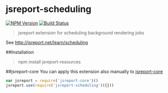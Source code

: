 # jsreport-scheduling
[![NPM Version](http://img.shields.io/npm/v/jsreport-scheduling.svg?style=flat-square)](https://npmjs.com/package/jsreport-scheduling)
[![Build Status](https://travis-ci.org/jsreport/jsreport-scheduling.png?branch=master)](https://travis-ci.org/jsreport/jsreport-scheduling)

> jsreport extension for scheduling background rendering jobs

See http://jsreport.net/learn/scheduling


##Installation
> npm install jsreport-resources

##jsreport-core
You can apply this extension also manually to [jsreport-core](https://github.com/jsreport/jsreport-scheduling)

```js
var jsreport = require('jsreport-core')()
jsreport.use(require('jsreport-scheduling')({}))
```